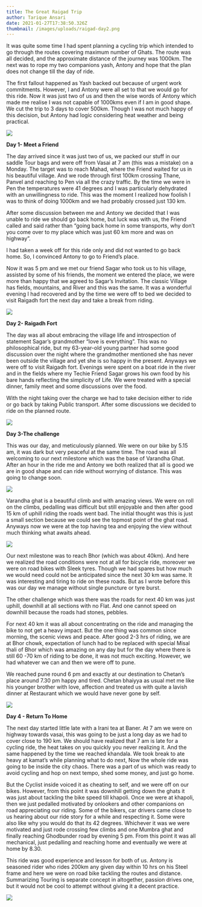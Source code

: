 ```yaml
---
title: The Great Raigad Trip
author: Tarique Ansari
date: 2021-01-27T17:38:50.326Z
thumbnail: /images/uploads/raigad-day2.png
---
```

It was quite some time I had spent planning a cycling trip which intended to go through the routes covering maximum number of Ghats. The route was all decided, and the approximate distance of the journey was 1000km. The next was to rope my two companions yash, Antony and hope that the plan does not change till the day of ride. 

The first fallout happened as Yash backed out because of urgent work commitments. However, I and Antony were all set to that we would go for this ride. Now it was just two of us and then the wise words of Antony which made me realise I was not capable of 1000kms even if I am in good shape. We cut the trip to 3 days to cover 500km. Though I was not much happy of this decision, but Antony had logic considering heat weather and being practical. 

![](/images/uploads/1630466288660day1.png)

**Day 1- Meet a Friend** 

The day arrived since it was just two of us, we packed our stuff in our saddle Tour bags and were off from Vasai at 7 am (this was a mistake) on a Monday. The target was to reach Mahad, where the Friend waited for us in his beautiful village. And we rode through first 100km crossing Thane, Panvel and reaching to Pen via all the crazy traffic. By the time we were in Pen the temperatures were 41 degrees and I was particularly dehydrated with an unwillingness to ride. This was the moment I realized how foolish I was to think of doing 1000km and we had probably crossed just 130 km. 

After some discussion between me and Antony we decided that I was unable to ride we should go back home, but luck was with us, the Friend called and said rather than “going back home in some transports, why don’t you come over to my place which was just 60 km more and was on highway”. 

I had taken a week off for this ride only and did not wanted to go back home. So, I convinced Antony to go to Friend’s place. 

Now it was 5 pm and we met our friend Sagar who took us to his village, assisted by some of his friends, the moment we entered the place, we were more than happy that we agreed to Sagar’s Invitation. The classic Village has fields, mountains, and River and this was the same. It was a wonderful evening I had recovered and by the time we were off to bed we decided to visit Raigadh fort the next day and take a break from riding. 

![](/images/uploads/element-2-.png)

**Day 2- Raigadh Fort** 

The day was all about embracing the village life and introspection of statement Sagar’s grandmother “love is everything”. This was no philosophical ride, but my 63-year-old young partner had some good discussion over the night where the grandmother mentioned she has never been outside the village and yet she is so happy in the present. Anyways we were off to visit Raigadh fort. Evenings were spent on a boat ride in the river and in the fields where my Techie Friend Sagar grows his own food by his bare hands reflecting the simplicity of Life. We were treated with a special dinner, family meet and some discussions over the food. 

With the night taking over the charge we had to take decision either to ride or go back by taking Public transport. After some discussions we decided to ride on the planned route. 

![](/images/uploads/element-3-.png)

**Day 3-The challenge** 

This was our day, and meticulously planned. We were on our bike by 5.15 am, it was dark but very peaceful at the same time. The road was all welcoming to our next milestone which was the base of Varandha Ghat. After an hour in the ride me and Antony we both realized that all is good we are in good shape and can ride without worrying of distance. This was going to change soon. 

![](/images/uploads/anthony.jpg)

Varandha ghat is a beautiful climb and with amazing views. We were on roll on the climbs, pedalling was difficult but still enjoyable and then after good 15 km of uphill riding the roads went bad. The initial thought was this is just a small section because we could see the topmost point of the ghat road. Anyways now we were at the top having tea and enjoying the view without much thinking what awaits ahead.

![](/images/uploads/element-4-.png)

Our next milestone was to reach Bhor (which was about 40km). And here we realized the road conditions were not at all for bicycle ride, moreover we were on road bikes with Sleek tyres. Though we had spares but how much we would need could not be anticipated since the next 30 km was same. It was interesting and tiring to ride on these roads. But as I wrote before this was our day we manage without single puncture or tyre burst. 

The other challenge which was there was the roads for next 40 km was just uphill, downhill at all sections with no Flat. And one cannot speed on downhill because the roads had stones, pebbles.

 For next 40 km it was all about concentrating on the ride and managing the bike to not get a heavy impact. But the one thing was common since morning, the scenic views and peace. After good 2-3 hrs of riding, we are at Bhor chowk, expectation of lunch had to be replaced with special Misal thali of Bhor which was amazing on any day but for the day where there is still 60 -70 km of riding to be done, it was not much exciting. However, we had whatever we can and then we were off to pune. 

We reached pune round 6 pm and exactly at our destination to Chetan’s place around 7.30 pm happy and tired. Chetan bhaiyya as usual met me like his younger brother with love, affection and treated us with quite a lavish dinner at Restaurant which we would have never gone by self.

![](/images/uploads/element-5-.png)

**Day 4 - Return To Home**

The next day started little late with a Irani tea at Baner. At 7 am we were on highway towards vasai, this was going to be just a long day as we had to cover close to 190 km. We should have realized that 7 am is late for a cycling ride, the heat takes on you quickly you never realizing it. And the same happened by the time we reached khandala. We took break to ate heavy at kamat’s while planning what to do next, Now the whole ride was going to be inside the city chaos. There was a part of us which was ready to avoid cycling and hop on next tempo, shed some money, and just go home.

But the Cyclist inside voiced it as cheating to self, and we were off on our bikes. However, from this point it was downhill getting down the ghats it was just about tackling the bike speed till khapoli. Once we were at khapoli, then we just pedalled motivated by onlookers and other companions on road appreciating our riding. Some of the bikers, car drivers came close to us hearing about our ride story for a while and respecting it. Some were also like why you would do that its 42 degrees. Whichever it was we were motivated and just rode crossing few climbs and one Mumbra ghat and finally reaching Ghodbunder road by evening 5 pm. From this point it was all mechanical, just pedalling and reaching home and eventually we were at home by 8.30.

This ride was good experience and lesson for both of us. Antony is seasoned rider who rides 200km any given day within 10 hrs on his Steel frame and here we were on road bike tackling the routes and distance. Summarizing Touring is separate concept in altogether, passion drives one, but it would not be cool to attempt without giving it a decent practice.

![](/images/uploads/1630468218974day4.png)